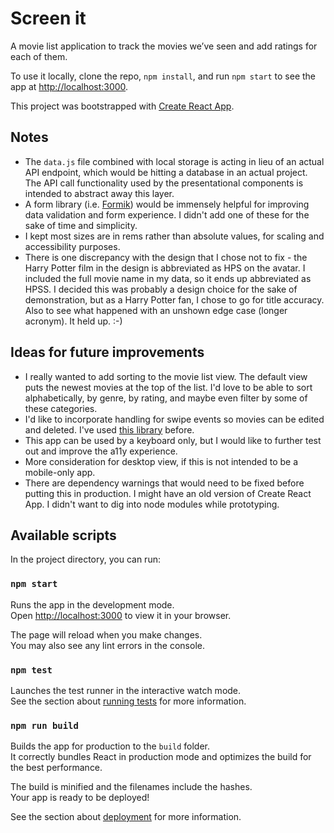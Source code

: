 # Screen it

A movie list application to track the movies we’ve seen and add ratings for each of them.

To use it locally, clone the repo, `npm install`, and run `npm start` to see the app at <http://localhost:3000>.

This project was bootstrapped with [Create React App](https://github.com/facebook/create-react-app).

## Notes

- The `data.js` file combined with local storage is acting in lieu of an actual API endpoint, which would be hitting a database in an actual project. The API call functionality used by the presentational components is intended to abstract away this layer.
- A form library (i.e. [Formik](https://formik.org/)) would be immensely helpful for improving data validation and form experience. I didn't add one of these for the sake of time and simplicity.
- I kept most sizes are in rems rather than absolute values, for scaling and accessibility purposes.
- There is one discrepancy with the design that I chose not to fix - the Harry Potter film in the design is abbreviated as HPS on the avatar. I included the full movie name in my data, so it ends up abbreviated as HPSS. I decided this was probably a design choice for the sake of demonstration, but as a Harry Potter fan, I chose to go for title accuracy. Also to see what happened with an unshown edge case (longer acronym). It held up. :-)

## Ideas for future improvements

- I really wanted to add sorting to the movie list view. The default view puts the newest movies at the top of the list. I'd love to be able to sort alphabetically, by genre, by rating, and maybe even filter by some of these categories.
- I'd like to incorporate handling for swipe events so movies can be edited and deleted. I've used [this library](https://github.com/jerrybendy/react-touch-events) before.
- This app can be used by a keyboard only, but I would like to further test out and improve the a11y experience.
- More consideration for desktop view, if this is not intended to be a mobile-only app.
- There are dependency warnings that would need to be fixed before putting this in production. I might have an old version of Create React App. I didn't want to dig into node modules while prototyping.

## Available scripts

In the project directory, you can run:

### `npm start`

Runs the app in the development mode.\
Open [http://localhost:3000](http://localhost:3000) to view it in your browser.

The page will reload when you make changes.\
You may also see any lint errors in the console.

### `npm test`

Launches the test runner in the interactive watch mode.\
See the section about [running tests](https://facebook.github.io/create-react-app/docs/running-tests) for more information.

### `npm run build`

Builds the app for production to the `build` folder.\
It correctly bundles React in production mode and optimizes the build for the best performance.

The build is minified and the filenames include the hashes.\
Your app is ready to be deployed!

See the section about [deployment](https://facebook.github.io/create-react-app/docs/deployment) for more information.
